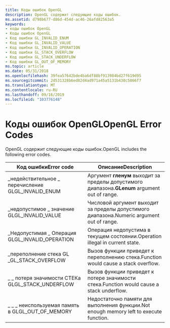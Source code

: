 ```yaml
---
title: Коды ошибок OpenGL
description: OpenGL содержит следующие коды ошибок.
ms.assetid: d798b677-d86d-454d-ac46-26afd82563a5
keywords:
- коды ошибок OpenGL
- Коды ошибок OpenGL
- Код ошибки GL_INVALID_ENUM
- Код ошибки GL_INVALID_VALUE
- Код ошибки GL_INVALID_OPERATION
- Код ошибки GL_STACK_OVERFLOW
- Код ошибки GL_STACK_UNDERFLOW
- Код ошибки GL_OUT_OF_MEMORY
ms.topic: article
ms.date: 05/31/2018
ms.openlocfilehash: 39fea57642bde4ba6df88bf913984bd27f619d95
ms.sourcegitcommit: 2d531328b6ed82d4ad971a45a5131b430c5866f7
ms.translationtype: MT
ms.contentlocale: ru-RU
ms.lasthandoff: 09/16/2019
ms.locfileid: "103776148"
---
```

# <a name="opengl-error-codes"></a><span data-ttu-id="31d39-111">Коды ошибок OpenGL</span><span class="sxs-lookup"><span data-stu-id="31d39-111">OpenGL Error Codes</span></span>

<span data-ttu-id="31d39-112">OpenGL содержит следующие коды ошибок.</span><span class="sxs-lookup"><span data-stu-id="31d39-112">OpenGL includes the following error codes.</span></span>



| <span data-ttu-id="31d39-113">Код ошибки</span><span class="sxs-lookup"><span data-stu-id="31d39-113">Error code</span></span>             | <span data-ttu-id="31d39-114">Описание</span><span class="sxs-lookup"><span data-stu-id="31d39-114">Description</span></span>                                 |
|------------------------|---------------------------------------------|
| <span data-ttu-id="31d39-115">\_недействительное \_ перечисление GL</span><span class="sxs-lookup"><span data-stu-id="31d39-115">GL\_INVALID\_ENUM</span></span>      | <span data-ttu-id="31d39-116">Аргумент **гленум** выходит за пределы допустимого диапазона.</span><span class="sxs-lookup"><span data-stu-id="31d39-116">**GLenum** argument out of range.</span></span>           |
| <span data-ttu-id="31d39-117">\_недопустимое \_ значение GL</span><span class="sxs-lookup"><span data-stu-id="31d39-117">GL\_INVALID\_VALUE</span></span>     | <span data-ttu-id="31d39-118">Числовой аргумент выходит за пределы допустимого диапазона.</span><span class="sxs-lookup"><span data-stu-id="31d39-118">Numeric argument out of range.</span></span>              |
| <span data-ttu-id="31d39-119">\_Недопустимая \_ Операция GL</span><span class="sxs-lookup"><span data-stu-id="31d39-119">GL\_INVALID\_OPERATION</span></span> | <span data-ttu-id="31d39-120">Операция недопустима в текущем состоянии.</span><span class="sxs-lookup"><span data-stu-id="31d39-120">Operation illegal in current state.</span></span>         |
| <span data-ttu-id="31d39-121">\_переполнение стека GL \_</span><span class="sxs-lookup"><span data-stu-id="31d39-121">GL\_STACK\_OVERFLOW</span></span>    | <span data-ttu-id="31d39-122">Вызов функции приведет к переполнению стека.</span><span class="sxs-lookup"><span data-stu-id="31d39-122">Function would cause a stack overflow.</span></span>      |
| <span data-ttu-id="31d39-123">\_ \_ потеря значимости СТЕКа GL</span><span class="sxs-lookup"><span data-stu-id="31d39-123">GL\_STACK\_UNDERFLOW</span></span>   | <span data-ttu-id="31d39-124">Вызов функции приведет к потере значимости стека.</span><span class="sxs-lookup"><span data-stu-id="31d39-124">Function would cause a stack underflow.</span></span>     |
| <span data-ttu-id="31d39-125">\_ \_ \_ неиспользуемая память в GL</span><span class="sxs-lookup"><span data-stu-id="31d39-125">GL\_OUT\_OF\_MEMORY</span></span>    | <span data-ttu-id="31d39-126">Недостаточно памяти для выполнения функции.</span><span class="sxs-lookup"><span data-stu-id="31d39-126">Not enough memory left to execute function.</span></span> |



 

 

 





